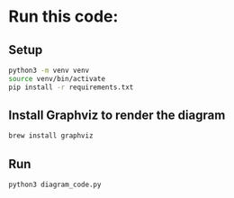 # Run this code:

## Setup

```bash
python3 -m venv venv
source venv/bin/activate
pip install -r requirements.txt

```

## Install Graphviz to render the diagram

```bash
brew install graphviz
```

## Run

```bash
python3 diagram_code.py
```
